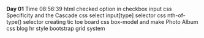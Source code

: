 **Day 01**   Time 08:56:39
 html checked option in checkbox input 
 css  Specificity and the Cascade
 css select input[type] selector
 css nth-of-type() selector
 creating tic toe board
 css box-model and make Photo Album
 css blog
 hr style
 bootstrap grid system
